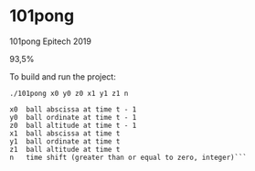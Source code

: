 # 101pong
101pong Epitech 2019

93,5%

To build and run the project:
```make
./101pong x0 y0 z0 x1 y1 z1 n

x0  ball abscissa at time t - 1
y0  ball ordinate at time t - 1
z0  ball altitude at time t - 1
x1  ball abscissa at time t
y1  ball ordinate at time t
z1  ball altitude at time t
n   time shift (greater than or equal to zero, integer)```
